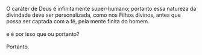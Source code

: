 ﻿O caráter de Deus é infinitamente super-humano; portanto essa natureza da divindade deve ser personalizada, como nos Filhos divinos, antes que possa ser captada com a fé, pela mente finita do homem.<BR><BR>e é por isso que ou portanto?<BR><BR>Portanto.<BR><BR>